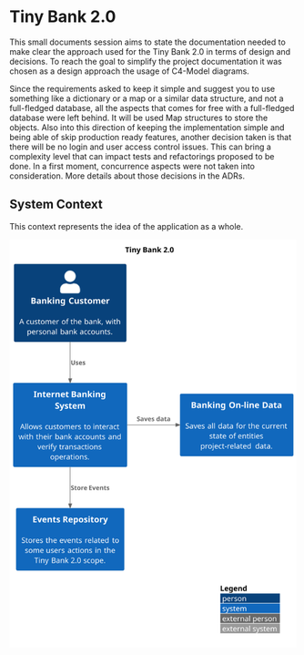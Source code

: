 # Tiny Bank 2.0

This small documents session aims to state the documentation needed to make clear the approach used for the Tiny 
Bank 2.0 in terms of design and decisions. To reach the goal to simplify the project documentation it was chosen as a 
design approach the usage of C4-Model diagrams.

Since the requirements asked to keep it simple and suggest you to use something like a dictionary or a map or a similar 
data structure, and not a full-fledged database, all the aspects that comes for free with a full-fledged database were 
left behind. It will be used Map structures to store the objects. Also into this direction of keeping the implementation 
simple and being able of skip production ready features, another decision taken is that there will be no login and user 
access control issues. This can bring a complexity level that can impact tests and refactorings proposed to be done. 
In a first moment, concurrence aspects were not taken into consideration. More details about those decisions in the ADRs.

## System Context

This context represents the idea of the application as a whole.

![System Context](./assets/system-context.svg)

